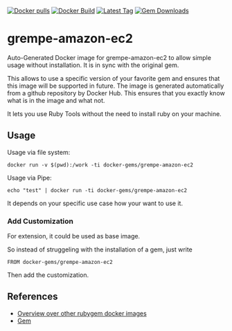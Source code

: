 [![Docker pulls](https://img.shields.io/docker/pulls/rubygem/grempe-amazon-ec2.svg)](https://hub.docker.com/r/rubygem/grempe-amazon-ec2/)
[![Docker Build](https://img.shields.io/docker/automated/rubygem/grempe-amazon-ec2.svg)](https://hub.docker.com/r/rubygem/grempe-amazon-ec2/)
[![Latest Tag](https://img.shields.io/github/tag/docker-rubygem/grempe-amazon-ec2.svg)](https://hub.docker.com/r/rubygem/grempe-amazon-ec2/)
[![Gem Downloads](https://img.shields.io/gem/dt/grempe-amazon-ec2.svg)](https://rubygems.org/gems/grempe-amazon-ec2/)
# grempe-amazon-ec2

Auto-Generated Docker image for grempe-amazon-ec2 to allow simple usage without installation.
It is in sync with the original gem.

This allows to use a specific version of your favorite gem and ensures that this image will be supported in future.
The image is generated automatically from a github repository by Docker Hub.
This ensures that you exactly know what is in the image and what not.

It lets you use Ruby Tools without the need to install ruby on your machine.

## Usage

Usage via file system:

`docker run -v $(pwd):/work -ti docker-gems/grempe-amazon-ec2`

Usage via Pipe:

`echo "test" | docker run -ti docker-gems/grempe-amazon-ec2`

It depends on your specific use case how your want to use it.

### Add Customization

For extension, it could be used as base image.

So instead of struggeling with the installation of a gem, just write

`FROM docker-gems/grempe-amazon-ec2`

Then add the customization.

## References

 - [Overview over other rubygem docker images](https://github.com/thinkbot/docker-rubygem)
 - [Gem](https://rubygems.org/gems/grempe-amazon-ec2/)
